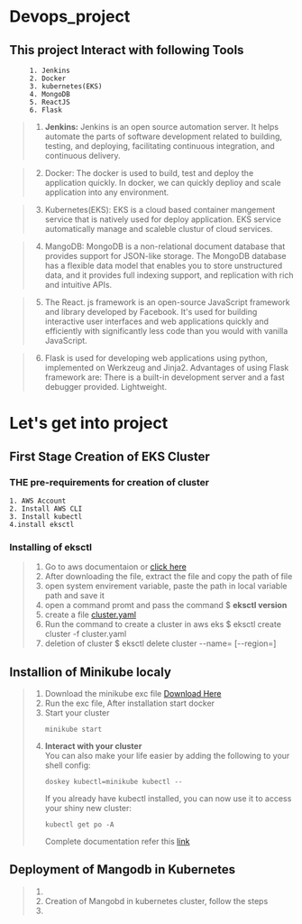 # **Devops_project**

## This project Interact with following Tools
```
     1. Jenkins
     2. Docker
     3. kubernetes(EKS)
     4. MongoDB
     5. ReactJS
     6. Flask
```
> 1. **Jenkins:** Jenkins is an open source automation server. It helps automate the parts of software development related to building, testing, and deploying, facilitating continuous integration, and continuous delivery.

> 2. Docker: The docker is used to build, test and deploy the application quickly. In docker, we can quickly deplioy and scale application into any environment.

> 3. Kubernetes(EKS): EKS is a cloud based container mangement service that is natively used for deploy application. EKS service automatically manage and scaleble clustur of cloud services.

> 4. MangoDB: MongoDB is a non-relational document database that provides support for JSON-like storage. The MongoDB database has a flexible data model that enables you to store unstructured data, and it provides full indexing support, and replication with rich and intuitive APIs.

> 5. The React. js framework is an open-source JavaScript framework and library developed by Facebook. It's used for building interactive user interfaces and web applications quickly and efficiently with significantly less code than you would with vanilla JavaScript.

> 6. Flask is used for developing web applications using python, implemented on Werkzeug and Jinja2. Advantages of using Flask framework are: There is a built-in development server and a fast debugger provided. Lightweight.

# Let's get into project
## First Stage Creation of EKS Cluster

### THE pre-requirements for creation of cluster
```
1. AWS Account
2. Install AWS CLI
3. Install kubectl
4.install eksctl
```

### Installing of eksctl
> 1. Go to aws documentaion or [click here](https://eksctl.io/installation/)
> 2. After downloading the file, extract the file and copy the path of file
> 3. open system envirement variable, paste the path in local variable path and save it
> 4. open a command promt and pass the command $ **eksctl version**
> 5. create a file [cluster.yaml](https://github.com/Sudhirreddy07/Devops_project/blob/main/kubernetes/cluster.yaml)
> 6. Run the command to create a cluster in aws eks $ eksctl create cluster -f cluster.yaml
> 7. deletion of cluster $ eksctl delete cluster --name=<name> [--region=<region>]

## Installion of Minikube localy
>   1. Download the minikube exc file [Download Here](https://storage.googleapis.com/minikube/releases/latest/minikube-installer.exe)
>   2. Run the exc file, After installation start docker
>   3. Start your cluster
>      ```
>      minikube start
>      ```
>  4. **Interact with your cluster** <br>
>     You can also make your life easier by adding the following to your shell config:
>      ```
>      doskey kubectl=minikube kubectl --
>      ```
>      If you already have kubectl installed, you can now use it to access your shiny new cluster:
>     ```
>     kubectl get po -A
>     ```
>     Complete documentation refer this [link](https://minikube.sigs.k8s.io/docs/start/)

## Deployment of Mangodb in Kubernetes
> 1.
> 2.  Creation of Mangobd in kubernetes cluster, follow the steps
> 3. 











